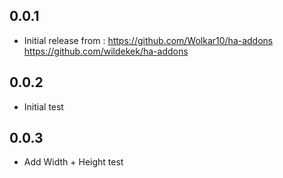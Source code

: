 <!-- https://developers.home-assistant.io/docs/add-ons/presentation#keeping-a-changelog -->

## 0.0.1

- Initial release from : <https://github.com/Wolkar10/ha-addons> <https://github.com/wildekek/ha-addons>

## 0.0.2

- Initial test

## 0.0.3

 - Add Width + Height test
